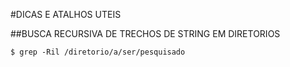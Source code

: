 #DICAS E ATALHOS UTEIS

##BUSCA RECURSIVA DE TRECHOS DE STRING EM DIRETORIOS
```shell
$ grep -Ril /diretorio/a/ser/pesquisado
```

